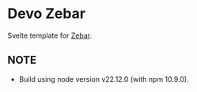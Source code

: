 # Devo Zebar

Svelte template for [Zebar](https://github.com/glzr-io/zebar).

## NOTE

- Build using node version v22.12.0 (with npm 10.9.0).
